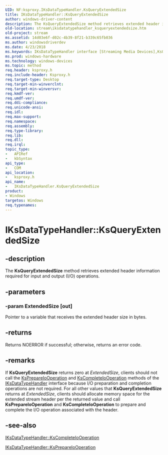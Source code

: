 ```yaml
---
UID: NF:ksproxy.IKsDataTypeHandler.KsQueryExtendedSize
title: IKsDataTypeHandler::KsQueryExtendedSize
author: windows-driver-content
description: The KsQueryExtendedSize method retrieves extended header information required for input and output (I/O) operations.
old-location: stream\iksdatatypehandler_ksqueryextendedsize.htm
old-project: stream
ms.assetid: 14d03e6f-d02c-4b39-8f21-b339c65fb036
ms.author: windowsdriverdev
ms.date: 4/23/2018
ms.keywords: IKsDataTypeHandler interface [Streaming Media Devices],KsQueryExtendedSize method, IKsDataTypeHandler.KsQueryExtendedSize, IKsDataTypeHandler::KsQueryExtendedSize, KsQueryExtendedSize, KsQueryExtendedSize method [Streaming Media Devices], KsQueryExtendedSize method [Streaming Media Devices],IKsDataTypeHandler interface, ksproxy/IKsDataTypeHandler::KsQueryExtendedSize, ksproxy_b76ac8b2-6bf7-4839-9783-35c865efeb29.xml, stream.iksdatatypehandler_ksqueryextendedsize
ms.prod: windows-hardware
ms.technology: windows-devices
ms.topic: method
req.header: ksproxy.h
req.include-header: Ksproxy.h
req.target-type: Desktop
req.target-min-winverclnt: 
req.target-min-winversvr: 
req.kmdf-ver: 
req.umdf-ver: 
req.ddi-compliance: 
req.unicode-ansi: 
req.idl: 
req.max-support: 
req.namespace: 
req.assembly: 
req.type-library: 
req.lib: 
req.dll: 
req.irql: 
topic_type:
-	APIRef
-	kbSyntax
api_type:
-	COM
api_location:
-	ksproxy.h
api_name:
-	IKsDataTypeHandler.KsQueryExtendedSize
product:
- Windows
targetos: Windows
req.typenames: 
---
```


# IKsDataTypeHandler::KsQueryExtendedSize


## -description


The <b>KsQueryExtendedSize</b> method retrieves extended header information required for input and output (I/O) operations. 


## -parameters




### -param ExtendedSize [out]

Pointer to a variable that receives the extended header size in bytes.


## -returns



Returns NOERROR if successful; otherwise, returns an error code.




## -remarks



If <b>KsQueryExtendedSize</b> returns zero at <i>ExtendedSize</i>, clients should not call the <a href="https://msdn.microsoft.com/16411d58-5fff-430f-b96d-78eed1dbb01c">KsPrepareIoOperation</a> and <a href="https://msdn.microsoft.com/46a58007-16bf-422b-8408-30a7b65dbee6">KsCompleteIoOperation</a> methods of the <a href="https://msdn.microsoft.com/library/windows/hardware/ff559807">IKsDataTypeHandler</a> interface because I/O preparation and completion operations are not required. For all other values that <b>KsQueryExtendedSize</b> returns at <i>ExtendedSize</i>, clients should allocate memory space for the extended stream header per the returned value and call <b>KsPrepareIoOperation</b> and <b>KsCompleteIoOperation</b> to prepare and complete the I/O operation associated with the header.




## -see-also




<a href="https://msdn.microsoft.com/library/windows/hardware/ff559811">IKsDataTypeHandler::KsCompleteIoOperation</a>



<a href="https://msdn.microsoft.com/library/windows/hardware/ff559831">IKsDataTypeHandler::KsPrepareIoOperation</a>
 

 

